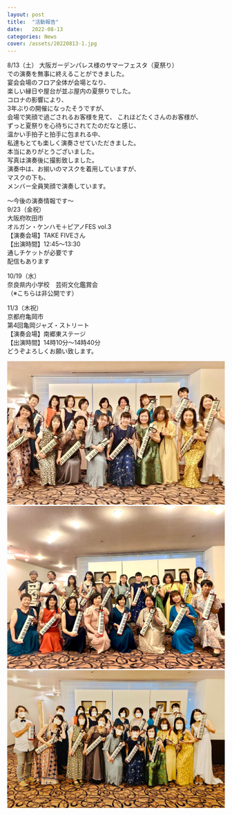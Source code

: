 ```yaml
---
layout: post
title:  "活動報告"
date:   2022-08-13 
categories: News
cover: /assets/20220813-1.jpg
---
```


8/13（土）
大阪ガーデンパレス様のサマーフェスタ（夏祭り）  
での演奏を無事に終えることができました。  
宴会会場のフロア全体が会場となり、  
楽しい縁日や屋台が並ぶ屋内の夏祭りでした。  
コロナの影響により、  
3年ぶりの開催になったそうですが、  
会場で笑顔で過ごされるお客様を見て、 
これほどたくさんのお客様が、  
ずっと夏祭りを心待ちにされてたのだなと感じ、  
温かい手拍子と拍手に包まれる中、  
私達もとても楽しく演奏させていただきました。  
本当にありがとうございました。  
写真は演奏後に撮影致しました。  
演奏中は、お揃いのマスクを着用していますが、  
マスクの下も、  
メンバー全員笑顔で演奏しています。  
  
〜今後の演奏情報です〜  
9/23（金祝）  
大阪府吹田市  
オルガン・ケンハモ＋ピアノFES vol.3  
【演奏会場】TAKE FIVEさん  
【出演時間】12:45〜13:30  
通しチケットが必要です  
配信もあります  
  
10/19（水）  
奈良県内小学校　芸術文化鑑賞会  
（※こちらは非公開です）  
  
11/3（木祝）  
京都府亀岡市  
第4回亀岡ジャズ・ストリート  
【演奏会場】南郷東ステージ  
【出演時間】14時10分〜14時40分  
どうぞよろしくお願い致します。  
  
<img border="0" src="/assets/20220813-1.jpg">    
<img border="0" src="/assets/20220813-2.jpg">  
<img border="0" src="/assets/20220813-3.jpg">     
